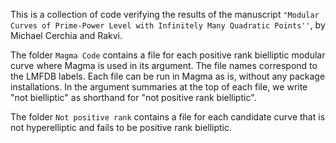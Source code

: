 This is a collection of code verifying the results of the manuscript ``"Modular Curves of Prime-Power Level with Infinitely Many Quadratic Points''``, by Michael Cerchia and Rakvi.

The folder ``Magma Code`` contains a file for each positive rank bielliptic modular curve where Magma is used in its argument. The file names correspond to the LMFDB labels. Each file can be run in Magma as is, without any package installations. In the argument summaries at the top of each file, we write "not bielliptic" as shorthand for "not positive rank bielliptic". 

The folder ``Not positive rank`` contains a file for each candidate curve that is not hyperelliptic and fails to be positive rank bielliptic. 
